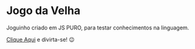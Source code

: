 # Jogo da Velha

Joguinho criado em JS PURO, para testar conhecimentos na linguagem. <br>

[Clique Aqui](https://athaistardy.github.io/jdv/) e divirta-se! :wink:
